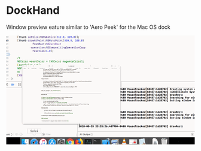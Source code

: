 # DockHand
Window preview eature similar to 'Aero Peek' for the Mac OS dock

![Preview](/preview.gif?raw=true "Preview")
